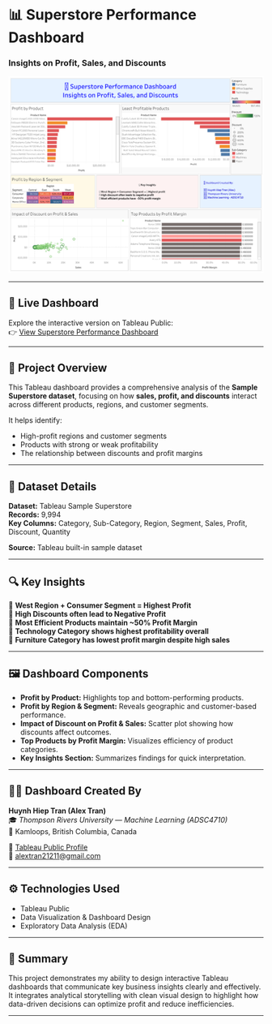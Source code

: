 # 📊 Superstore Performance Dashboard  
### Insights on Profit, Sales, and Discounts  

![Superstore Dashboard Preview](images/dashboard_preview.png)

---

## 🔗 Live Dashboard  
Explore the interactive version on Tableau Public:  
👉 [View Superstore Performance Dashboard](https://public.tableau.com/views/Superstore_Analysis_Huynh_Hiep_Tran_Alex/SuperstorePerformanceDashboard?:language=en-US&:sid=&:redirect=auth&:display_count=n&:origin=viz_share_link)

---

## 🧭 Project Overview  
This Tableau dashboard provides a comprehensive analysis of the **Sample Superstore dataset**, focusing on how **sales, profit, and discounts** interact across different products, regions, and customer segments.  

It helps identify:
- High-profit regions and customer segments  
- Products with strong or weak profitability  
- The relationship between discounts and profit margins  

---

## 🧮 Dataset Details  
**Dataset:** Tableau Sample Superstore  
**Records:** 9,994  
**Key Columns:** Category, Sub-Category, Region, Segment, Sales, Profit, Discount, Quantity  

**Source:** Tableau built-in sample dataset  

---

## 🔍 Key Insights  
📍 **West Region + Consumer Segment = Highest Profit**  
📍 **High Discounts often lead to Negative Profit**  
📍 **Most Efficient Products maintain ~50% Profit Margin**  
📍 **Technology Category shows highest profitability overall**  
📍 **Furniture Category has lowest profit margin despite high sales**

---

## 🖼️ Dashboard Components  
- **Profit by Product:** Highlights top and bottom-performing products.  
- **Profit by Region & Segment:** Reveals geographic and customer-based performance.  
- **Impact of Discount on Profit & Sales:** Scatter plot showing how discounts affect outcomes.  
- **Top Products by Profit Margin:** Visualizes efficiency of product categories.  
- **Key Insights Section:** Summarizes findings for quick interpretation.  

---

## 🧑‍💻 Dashboard Created By  
**Huynh Hiep Tran (Alex Tran)**  
🎓 *Thompson Rivers University — Machine Learning (ADSC4710)*  
📍 Kamloops, British Columbia, Canada  

🔗 [Tableau Public Profile](https://public.tableau.com/app/profile/huynh.hiep.tran.alex)  
📧 alextran21211@gmail.com  

---

## ⚙️ Technologies Used  
- Tableau Public  
- Data Visualization & Dashboard Design  
- Exploratory Data Analysis (EDA)  

---

## 🏁 Summary  
This project demonstrates my ability to design interactive Tableau dashboards that communicate key business insights clearly and effectively. It integrates analytical storytelling with clean visual design to highlight how data-driven decisions can optimize profit and reduce inefficiencies.

---

